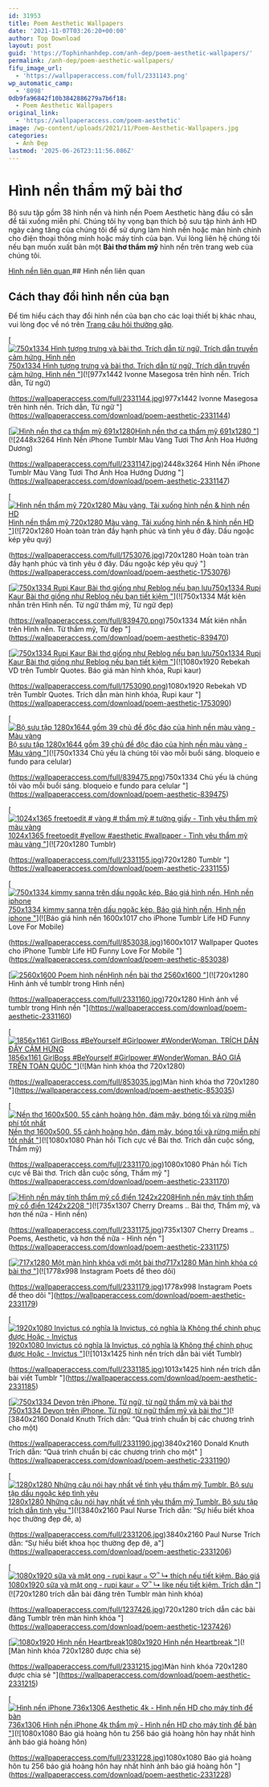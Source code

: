 ```yaml
---
id: 31953
title: Poem Aesthetic Wallpapers
date: '2021-11-07T03:26:20+00:00'
author: Top Download
layout: post
guid: 'https://Tophinhanhdep.com/anh-dep/poem-aesthetic-wallpapers/'
permalink: /anh-dep/poem-aesthetic-wallpapers/
fifu_image_url:
  - 'https://wallpaperaccess.com/full/2331143.png'
wp_automatic_camp:
  - '8098'
0db9fa96842f10b3842886279a7b6f18:
  - Poem Aesthetic Wallpapers
original_link:
  - 'https://wallpaperaccess.com/poem-aesthetic'
image: /wp-content/uploads/2021/11/Poem-Aesthetic-Wallpapers.jpg
categories:
  - Ảnh Đẹp
lastmod: '2025-06-26T23:11:56.086Z'
---
```

# Hình nền thẩm mỹ bài thơ

Bộ sưu tập gồm 38 hình nền và hình nền Poem Aesthetic hàng đầu có sẵn để tải xuống miễn phí. Chúng tôi hy vọng bạn thích bộ sưu tập hình ảnh HD ngày càng tăng của chúng tôi để sử dụng làm hình nền hoặc màn hình chính cho điện thoại thông minh hoặc máy tính của bạn. Vui lòng liên hệ chúng tôi nếu bạn muốn xuất bản một **Bài thơ thẩm mỹ** hình nền trên trang web của chúng tôi.

[Hình nền liên quan ](#related) ## Hình nền liên quan

## Cách thay đổi hình nền của bạn

Để tìm hiểu cách thay đổi hình nền của bạn cho các loại thiết bị khác nhau, vui lòng đọc về nó trên [Trang câu hỏi thường gặp](https://tophinhanhdep.com/faq/).

  
[[![750x1334 Hình tượng trưng và bài thơ.  Trích dẫn từ ngữ, Trích dẫn truyền cảm hứng, Hình nền](https://wallpaperaccess.com/full/2331143.png)750x1334 Hình tượng trưng và bài thơ. Trích dẫn từ ngữ, Trích dẫn truyền cảm hứng, Hình nền "](https://wallpaperaccess.com/download/poem-aesthetic-2331143)](![977x1442 Ivonne Masegosa trên hình nền.  Trích dẫn, Từ ngữ)

(https://wallpaperaccess.com/full/2331144.jpg)977x1442 Ivonne Masegosa trên hình nền. Trích dẫn, Từ ngữ "](https://wallpaperaccess.com/download/poem-aesthetic-2331144)

[[![Hình nền thơ ca thẩm mỹ 691x1280](https://wallpaperaccess.com/full/2331146.jpg)Hình nền thơ ca thẩm mỹ 691x1280 "](https://wallpaperaccess.com/download/poem-aesthetic-2331146)](![2448x3264 Hình Nền iPhone Tumblr Màu Vàng Tươi Thơ Ảnh Hoa Hướng Dương)

(https://wallpaperaccess.com/full/2331147.jpg)2448x3264 Hình Nền iPhone Tumblr Màu Vàng Tươi Thơ Ảnh Hoa Hướng Dương "](https://wallpaperaccess.com/download/poem-aesthetic-2331147)

[[![Hình nền thẩm mỹ 720x1280 Màu vàng, Tải xuống hình nền & hình nền HD](https://wallpaperaccess.com/full/1180559.jpg)Hình nền thẩm mỹ 720x1280 Màu vàng, Tải xuống hình nền &amp; hình nền HD "](https://wallpaperaccess.com/download/poem-aesthetic-1180559)](![720x1280 Hoàn toàn tràn đầy hạnh phúc và tình yêu ở đây.  Dấu ngoặc kép yêu quý)

(https://wallpaperaccess.com/full/1753076.jpg)720x1280 Hoàn toàn tràn đầy hạnh phúc và tình yêu ở đây. Dấu ngoặc kép yêu quý "](https://wallpaperaccess.com/download/poem-aesthetic-1753076)

[[![750x1334 Rupi Kaur Bài thơ giống như Reblog nếu bạn lưu](https://wallpaperaccess.com/full/2331150.png)750x1334 Rupi Kaur Bài thơ giống như Reblog nếu bạn tiết kiệm "](https://wallpaperaccess.com/download/poem-aesthetic-2331150)](![750x1334 Mất kiên nhẫn trên Hình nền.  Từ ngữ thẩm mỹ, Từ ngữ đẹp)

(https://wallpaperaccess.com/full/839470.png)750x1334 Mất kiên nhẫn trên Hình nền. Từ thẩm mỹ, Từ đẹp "](https://wallpaperaccess.com/download/poem-aesthetic-839470)

[[![750x1334 Rupi Kaur Bài thơ giống như Reblog nếu bạn lưu](https://wallpaperaccess.com/full/2331151.png)750x1334 Rupi Kaur Bài thơ giống như Reblog nếu bạn tiết kiệm "](https://wallpaperaccess.com/download/poem-aesthetic-2331151)](![1080x1920 Rebekah VD trên Tumblr Quotes.  Báo giá màn hình khóa, Rupi kaur)

(https://wallpaperaccess.com/full/1753090.png)1080x1920 Rebekah VD trên Tumblr Quotes. Trích dẫn màn hình khóa, Rupi kaur "](https://wallpaperaccess.com/download/poem-aesthetic-1753090)

[[![Bộ sưu tập 1280x1644 gồm 39 chủ đề độc đáo của hình nền màu vàng - Màu vàng](https://wallpaperaccess.com/full/1305765.jpg)Bộ sưu tập 1280x1644 gồm 39 chủ đề độc đáo của hình nền màu vàng - Màu vàng "](https://wallpaperaccess.com/download/poem-aesthetic-1305765)](![750x1334 Chủ yếu là chúng tôi vào mỗi buổi sáng.  bloqueio e fundo para celular)

(https://wallpaperaccess.com/full/839475.png)750x1334 Chủ yếu là chúng tôi vào mỗi buổi sáng. bloqueio e fundo para celular "](https://wallpaperaccess.com/download/poem-aesthetic-839475)

[[![1024x1365 freetoedit # vàng # thẩm mỹ # tường giấy - Tình yêu thẩm mỹ màu vàng](https://wallpaperaccess.com/full/1249381.jpg)1024x1365 freetoedit #yellow #aesthetic #wallpaper - Tình yêu thẩm mỹ màu vàng "](https://wallpaperaccess.com/download/poem-aesthetic-1249381)](![720x1280 Tumblr)

(https://wallpaperaccess.com/full/2331155.jpg)720x1280 Tumblr "](https://wallpaperaccess.com/download/poem-aesthetic-2331155)

[[![750x1334 kimmy sanna trên dấu ngoặc kép.  Báo giá hình nền, Hình nền iphone](https://wallpaperaccess.com/full/2331157.jpg)750x1334 kimmy sanna trên dấu ngoặc kép. Báo giá hình nền, Hình nền iphone "](https://wallpaperaccess.com/download/poem-aesthetic-2331157)](![Báo giá hình nền 1600x1017 cho iPhone Tumblr Life HD Funny Love For Mobile)

(https://wallpaperaccess.com/full/853038.jpg)1600x1017 Wallpaper Quotes cho iPhone Tumblr Life HD Funny Love For Mobile "](https://wallpaperaccess.com/download/poem-aesthetic-853038)

[[![2560x1600 Poem hình nền](https://wallpaperaccess.com/full/1753071.jpg)Hình nền bài thơ 2560x1600 "](https://wallpaperaccess.com/download/poem-aesthetic-1753071)](![720x1280 Hình ảnh về tumblr trong Hình nền)

(https://wallpaperaccess.com/full/2331160.jpg)720x1280 Hình ảnh về tumblr trong Hình nền "](https://wallpaperaccess.com/download/poem-aesthetic-2331160)

[[![1856x1161 GirlBoss #BeYourself #Girlpower #WonderWoman.  TRÍCH DẪN ĐẦY CẢM HỨNG](https://wallpaperaccess.com/full/693447.jpg)1856x1161 GirlBoss #BeYourself #Girlpower #WonderWoman. BÁO GIÁ TRÊN TOÀN QUỐC "](https://wallpaperaccess.com/download/poem-aesthetic-693447)](![Màn hình khóa thơ 720x1280)

(https://wallpaperaccess.com/full/853035.jpg)Màn hình khóa thơ 720x1280 "](https://wallpaperaccess.com/download/poem-aesthetic-853035)

[[![Nền thơ 1600x500.  55 cảnh hoàng hôn, đám mây, bóng tối và rừng miễn phí tốt nhất](https://wallpaperaccess.com/full/2331169.jpg)Nền thơ 1600x500. 55 cảnh hoàng hôn, đám mây, bóng tối và rừng miễn phí tốt nhất "](https://wallpaperaccess.com/download/poem-aesthetic-2331169)](![1080x1080 Phản hồi Tích cực về Bài thơ.  Trích dẫn cuộc sống, Thẩm mỹ)

(https://wallpaperaccess.com/full/2331170.jpg)1080x1080 Phản hồi Tích cực về Bài thơ. Trích dẫn cuộc sống, Thẩm mỹ "](https://wallpaperaccess.com/download/poem-aesthetic-2331170)

[[![Hình nền máy tính thẩm mỹ cổ điển 1242x2208](https://wallpaperaccess.com/full/2331171.jpg)Hình nền máy tính thẩm mỹ cổ điển 1242x2208 "](https://wallpaperaccess.com/download/poem-aesthetic-2331171)](![735x1307 Cherry Dreams .. Bài thơ, Thẩm mỹ, và hơn thế nữa - Hình nền)

(https://wallpaperaccess.com/full/2331175.jpg)735x1307 Cherry Dreams .. Poems, Aesthetic, và hơn thế nữa - Hình nền "](https://wallpaperaccess.com/download/poem-aesthetic-2331175)

[[![717x1280 Một màn hình khóa với một bài thơ](https://wallpaperaccess.com/full/2331177.jpg)717x1280 Màn hình khóa có bài thơ "](https://wallpaperaccess.com/download/poem-aesthetic-2331177)](![1778x998 Instagram Poets để theo dõi)

(https://wallpaperaccess.com/full/2331179.jpg)1778x998 Instagram Poets để theo dõi "](https://wallpaperaccess.com/download/poem-aesthetic-2331179)

[[![1920x1080 Invictus có nghĩa là Invictus, có nghĩa là Không thể chinh phục được Hoặc - Invictus](https://wallpaperaccess.com/full/2210313.jpg)1920x1080 Invictus có nghĩa là Invictus, có nghĩa là Không thể chinh phục được Hoặc - Invictus "](https://wallpaperaccess.com/download/poem-aesthetic-2210313)](![1013x1425 hình nền trích dẫn bài viết Tumblr)

(https://wallpaperaccess.com/full/2331185.jpg)1013x1425 hình nền trích dẫn bài viết Tumblr "](https://wallpaperaccess.com/download/poem-aesthetic-2331185)

[[![750x1334 Devon trên iPhone.  Từ ngữ, từ ngữ thẩm mỹ và bài thơ](https://wallpaperaccess.com/full/839482.png)750x1334 Devon trên iPhone. Từ ngữ, từ ngữ thẩm mỹ và bài thơ "](https://wallpaperaccess.com/download/poem-aesthetic-839482)](![3840x2160 Donald Knuth Trích dẫn: “Quá trình chuẩn bị các chương trình cho một)

(https://wallpaperaccess.com/full/2331190.jpg)3840x2160 Donald Knuth Trích dẫn: “Quá trình chuẩn bị các chương trình cho một" ](https://wallpaperaccess.com/download/poem-aesthetic-2331190)

[[![1280x1280 Những câu nói hay nhất về tình yêu thẩm mỹ Tumblr.  Bộ sưu tập dấu ngoặc kép tình yêu](https://wallpaperaccess.com/full/2331205.jpg)1280x1280 Những câu nói hay nhất về tình yêu thẩm mỹ Tumblr. Bộ sưu tập trích dẫn tình yêu "](https://wallpaperaccess.com/download/poem-aesthetic-2331205)](![3840x2160 Paul Nurse Trích dẫn: “Sự hiểu biết khoa học thường đẹp đẽ, a)

(https://wallpaperaccess.com/full/2331206.jpg)3840x2160 Paul Nurse Trích dẫn: “Sự hiểu biết khoa học thường đẹp đẽ, a"](https://wallpaperaccess.com/download/poem-aesthetic-2331206)

[[![1080x1920 sữa và mật ong - rupi kaur ๑ ♡՞ ↳ thích nếu tiết kiệm.  Báo giá](https://wallpaperaccess.com/full/1634392.png)1080x1920 sữa và mật ong - rupi kaur ๑ ♡՞ ↳ like nếu tiết kiệm. Trích dẫn "](https://wallpaperaccess.com/download/poem-aesthetic-1634392)](![720x1280 trích dẫn bài đăng trên Tumblr màn hình khóa)

(https://wallpaperaccess.com/full/1237426.jpg)720x1280 trích dẫn các bài đăng Tumblr trên màn hình khóa "](https://wallpaperaccess.com/download/poem-aesthetic-1237426)

[[![1080x1920 Hình nền Heartbreak](https://wallpaperaccess.com/full/1294394.jpg)1080x1920 Hình nền Heartbreak "](https://wallpaperaccess.com/download/poem-aesthetic-1294394)](![Màn hình khóa 720x1280 được chia sẻ)

(https://wallpaperaccess.com/full/2331215.jpg)Màn hình khóa 720x1280 được chia sẻ "](https://wallpaperaccess.com/download/poem-aesthetic-2331215)

[[![Hình nền iPhone 736x1306 Aesthetic 4k - Hình nền HD cho máy tính để bàn](https://wallpaperaccess.com/full/2331216.jpg)736x1306 Hình nền iPhone 4k thẩm mỹ - Hình nền HD cho máy tính để bàn "](https://wallpaperaccess.com/download/poem-aesthetic-2331216)](![1080x1080 Báo giá hoàng hôn tu 256 báo giá hoàng hôn hay nhất hình ảnh báo giá hoàng hôn)

(https://wallpaperaccess.com/full/2331228.jpg)1080x1080 Báo giá hoàng hôn tu 256 báo giá hoàng hôn hay nhất hình ảnh báo giá hoàng hôn "](https://wallpaperaccess.com/download/poem-aesthetic-2331228)
